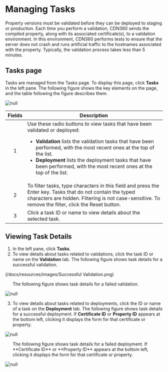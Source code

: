 # Managing Tasks

Property versions must be validated before they can be deployed to staging or production. Each time you perform a validation, CDN360 sends the compiled property, along with its associated certificate(s), to a validation environment. In this environment, CDN360 performs tests to ensure that the server does not crash and runs artificial traffic to the hostnames associated with the property. Typically, the validation process takes less than 5 minutes.

## Tasks page

Tasks are managed from the Tasks page. To display this page, click **Tasks** in the left pane.
The following figure shows the key elements on the page, and the table following the figure describes them.

![null](</docs/resources/images/Tasks Page.png>)

| **Fields** | **Description** |
| :----------: | --------------- |
| 1 | Use these radio buttons to view tasks that have been validated or deployed: <ul><li>**Validation** lists the validation tasks that have been performed, with the most recent ones at the top of the list.<br><li>**Deployment** lists the deployment tasks that have been performed, with the most recent ones at the top of the list.
| 2 | To filter tasks, type characters in this field and press the Enter key. Tasks that do not contain the typed characters are hidden. Filtering is not case-sensitive. To remove the filter, click the Reset button.
| 3 | Click a task ID or name to view details about the selected task.|

## Viewing Task Details

1. In the left pane, click **Tasks**.
2. To view details about tasks related to validations, click the task ID or name on the **Validation** tab. The following figure shows task details for a successful validation.

(/docs/resources/images/Successful Validation.png)

<ul>The following figure shows task details for a failed validation.</ul>

![null](</docs/resources/images/Failed Validation.png>)

3. To view details about tasks related to deployments, click the ID or name of a task on the **Deployment** tab. The following figure shows task details for a successful deployment. If **Certificate ID** or **Property ID** appears at the bottom left, clicking it displays the form for that certificate or property.

![null](</docs/resources/images/Successful Deployment.png>)

 <ul>The following figure shows task details for a failed deployment. If **Certificate ID** or **Property ID** appears at the bottom left, clicking it displays the form for that certificate or property.</ul>

![null](</docs/resources/images/Failed Deployment.png>)
